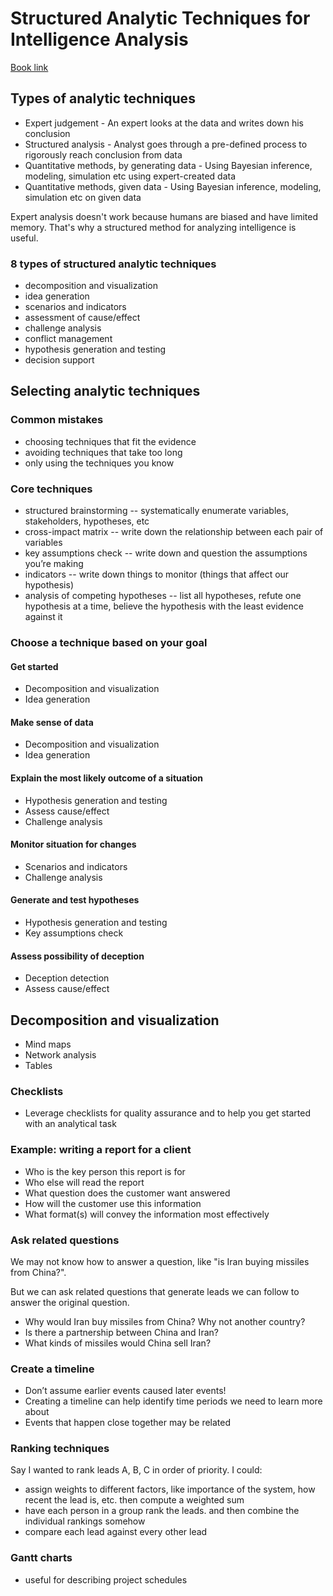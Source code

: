 # Structured Analytic Techniques for Intelligence Analysis

[Book link](https://www.amazon.com/Structured-Analytic-Techniques-Intelligence-Analysis/dp/1608710181)

## Types of analytic techniques

- Expert judgement - An expert looks at the data and writes down his conclusion
- Structured analysis - Analyst goes through a pre-defined process to rigorously reach conclusion from data
- Quantitative methods, by generating data - Using Bayesian inference, modeling, simulation etc using expert-created data
- Quantitative methods, given data - Using Bayesian inference, modeling, simulation etc on given data

Expert analysis doesn't work because humans are biased and have limited memory. That's why a structured method for analyzing intelligence is useful.

### 8 types of structured analytic techniques

- decomposition and visualization
- idea generation
- scenarios and indicators
- assessment of cause/effect
- challenge analysis
- conflict management
- hypothesis generation and testing
- decision support

## Selecting analytic techniques

### Common mistakes

- choosing techniques that fit the evidence
- avoiding techniques that take too long
- only using the techniques you know

### Core techniques

- structured brainstorming -- systematically enumerate variables, stakeholders, hypotheses, etc
- cross-impact matrix -- write down the relationship between each pair of variables
- key assumptions check -- write down and question the assumptions you’re making
- indicators -- write down things to monitor (things that affect our hypothesis)
- analysis of competing hypotheses -- list all hypotheses, refute one hypothesis at a time, believe the hypothesis with the least evidence against it

### Choose a technique based on your goal

#### Get started

- Decomposition and visualization
- Idea generation

#### Make sense of data

- Decomposition and visualization
- Idea generation

#### Explain the most likely outcome of a situation

- Hypothesis generation and testing
- Assess cause/effect
- Challenge analysis

#### Monitor situation for changes

- Scenarios and indicators
- Challenge analysis

#### Generate and test hypotheses

- Hypothesis generation and testing
- Key assumptions check

#### Assess possibility of deception

- Deception detection
- Assess cause/effect

## Decomposition and visualization

- Mind maps
- Network analysis
- Tables

### Checklists

- Leverage checklists for quality assurance and to help you get started with an analytical task

### Example: writing a report for a client

- Who is the key person this report is for
- Who else will read the report
- What question does the customer want answered
- How will the customer use this information
- What format(s) will convey the information most effectively

### Ask related questions

We may not know how to answer a question, like "is Iran buying missiles from China?".

But we can ask related questions that generate leads we can follow to answer the original question.

- Why would Iran buy missiles from China? Why not another country?
- Is there a partnership between China and Iran?
- What kinds of missiles would China sell Iran?

### Create a timeline

- Don’t assume earlier events caused later events!
- Creating a timeline can help identify time periods we need to learn more about
- Events that happen close together may be related

### Ranking techniques

Say I wanted to rank leads A, B, C in order of priority. I could:

- assign weights to different factors, like importance of the system, how recent the lead is, etc. then compute a weighted sum
- have each person in a group rank the leads. and then combine the individual rankings somehow
- compare each lead against every other lead

### Gantt charts

- useful for describing project schedules
